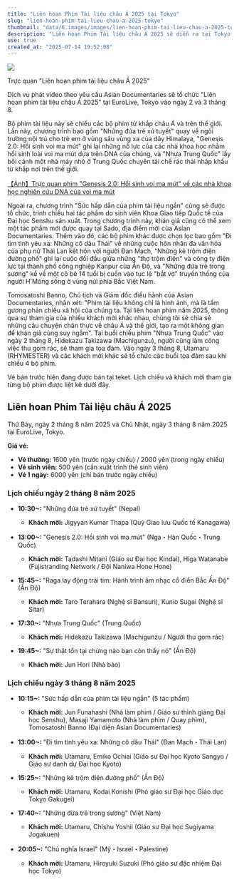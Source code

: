 ```yaml
---
title: "Liên hoan Phim Tài liệu châu Á 2025 tại Tokyo"
slug: "lien-hoan-phim-tai-lieu-chau-a-2025-tokyo"
thumbnail: "data/6.images/images/lien-hoan-phim-tai-lieu-chau-a-2025-tokyo.webp"
description: "Liên hoan Phim Tài liệu châu Á 2025 sẽ diễn ra tại Tokyo vào tháng 8, giới thiệu các tác phẩm từ khắp nơi, trong đó có một phim về Việt Nam, cùng sự tham gia của các khách mời."
use: true
created_at: "2025-07-14 19:52:08"
---
```


![](/images/20250714-00000099-nataliee-000-1-view.webp)

Trực quan "Liên hoan phim tài liệu châu Á 2025"

Dịch vụ phát video theo yêu cầu Asian Documentaries sẽ tổ chức "Liên hoan phim tài liệu châu Á 2025" tại EuroLive, Tokyo vào ngày 2 và 3 tháng 8.

Bộ phim tài liệu này sẽ chiếu các bộ phim từ khắp châu Á và trên thế giới. Lần này, chương trình bao gồm "Những đứa trẻ xứ tuyết" quay về ngôi trường nội trú cho trẻ em ở vùng sâu vùng xa của dãy Himalaya, "Genesis 2.0: Hồi sinh voi ma mút" ghi lại những nỗ lực của các nhà khoa học nhằm hồi sinh loài voi ma mút dựa trên DNA của chúng, và "Nhựa Trung Quốc" lấy bối cảnh một nhà máy nhỏ ở Trung Quốc chuyên tái chế rác thải nhập khẩu từ khắp nơi trên thế giới.

[【Ảnh】Trực quan phim "Genesis 2.0: Hồi sinh voi ma mút" về các nhà khoa học nghiên cứu DNA của voi ma mút](https://natalie.mu/eiga/gallery/news/632200/2640443?ref=ynews&place=inline)

Ngoài ra, chương trình "Sức hấp dẫn của phim tài liệu ngắn" cũng sẽ được tổ chức, trình chiếu hai tác phẩm do sinh viên Khoa Giao tiếp Quốc tế của Đại học Senshu sản xuất. Trong chương trình này, khán giả cũng có thể xem một tác phẩm mới được quay tại Sado, địa điểm mới của Asian Documentaries. Thêm vào đó, các bộ phim khác được chọn lọc bao gồm "Đi tìm tình yêu xa: Những cô dâu Thái" về những cuộc hôn nhân đa văn hóa của phụ nữ Thái Lan kết hôn với người Đan Mạch, "Những kẻ trộm điện đường phố" ghi lại cuộc đối đầu giữa những "thợ trộm điện" và công ty điện lực tại thành phố công nghiệp Kanpur của Ấn Độ, và "Những đứa trẻ trong sương" kể về một cô bé 14 tuổi bị cuốn vào tục lệ "bắt vợ" truyền thống của người H'Mông sống ở vùng núi phía Bắc Việt Nam.

Tomosatoshi Banno, Chủ tịch và Giám đốc điều hành của Asian Documentaries, nhận xét: "Phim tài liệu không chỉ là hình ảnh, mà là tấm gương phản chiếu xã hội của chúng ta. Tại liên hoan phim năm 2025, thông qua sự tham gia của nhiều khách mời khác nhau, chúng tôi sẽ chia sẻ những câu chuyện chân thực về châu Á và thế giới, tạo ra một không gian để khán giả cùng suy ngẫm". Tại buổi chiếu phim "Nhựa Trung Quốc" vào ngày 2 tháng 8, Hidekazu Takizawa (Machigunzu), người cũng làm công việc thu gom rác, sẽ tham gia tọa đàm. Vào ngày 3 tháng 8, Utamaru (RHYMESTER) và các khách mời khác sẽ tổ chức các buổi tọa đàm sau khi chiếu 4 bộ phim.

Vé bán trước hiện đang được bán tại teket. Lịch chiếu và khách mời tham gia từng bộ phim được liệt kê dưới đây.

## Liên hoan Phim Tài liệu châu Á 2025

Thứ Bảy, ngày 2 tháng 8 năm 2025 và Chủ Nhật, ngày 3 tháng 8 năm 2025 tại EuroLive, Tokyo.

**Giá vé:**

*   **Vé thường:** 1600 yên (trước ngày chiếu) / 2000 yên (trong ngày chiếu)
*   **Vé sinh viên:** 500 yên (cần xuất trình thẻ sinh viên)
*   **Vé 1 ngày:** 6000 yên (chỉ bán trước ngày chiếu)

### Lịch chiếu ngày 2 tháng 8 năm 2025

*   **10:30~:** "Những đứa trẻ xứ tuyết" (Nepal)
    *   **Khách mời:** Jigyyan Kumar Thapa (Quỹ Giao lưu Quốc tế Kanagawa)

*   **13:00~:** "Genesis 2.0: Hồi sinh voi ma mút" (Nga・Hàn Quốc・Trung Quốc)
    *   **Khách mời:** Tadashi Mitani (Giáo sư Đại học Kindai), Higa Watanabe (Fujistranding Network / Đội Naniwa Hone Hone)

*   **15:45~:** "Raga lay động trái tim: Hành trình âm nhạc cổ điển Bắc Ấn Độ" (Ấn Độ)
    *   **Khách mời:** Taro Terahara (Nghệ sĩ Bansuri), Kunio Sugai (Nghệ sĩ Sitar)

*   **17:30~:** "Nhựa Trung Quốc" (Trung Quốc)
    *   **Khách mời:** Hidekazu Takizawa (Machigunzu / Người thu gom rác)

*   **19:45~:** "Sự thật tồn tại chừng nào bạn còn thấy nó" (Ấn Độ)
    *   **Khách mời:** Jun Hori (Nhà báo)

### Lịch chiếu ngày 3 tháng 8 năm 2025

*   **10:15~:** "Sức hấp dẫn của phim tài liệu ngắn" (5 tác phẩm)
    *   **Khách mời:** Jun Funahashi (Nhà làm phim / Giáo sư thỉnh giảng Đại học Senshu), Masaji Yamamoto (Nhà làm phim / Quay phim), Tomosatoshi Banno (Đại diện Asian Documentaries)

*   **13:00~:** "Đi tìm tình yêu xa: Những cô dâu Thái" (Đan Mạch・Thái Lan)
    *   **Khách mời:** Utamaru, Emiko Ochiai (Giáo sư Đại học Kyoto Sangyo / Giáo sư danh dự Đại học Kyoto)

*   **15:25~:** "Những kẻ trộm điện đường phố" (Ấn Độ)
    *   **Khách mời:** Utamaru, Kodai Konishi (Phó giáo sư Đại học Giáo dục Tokyo Gakugei)

*   **17:40~:** "Những đứa trẻ trong sương" (Việt Nam)
    *   **Khách mời:** Utamaru, Chishu Yoshii (Giáo sư Đại học Sugiyama Jogakuen)

*   **20:05~:** "Chủ nghĩa Israel" (Mỹ・Israel・Palestine)
    *   **Khách mời:** Utamaru, Hiroyuki Suzuki (Phó giáo sư đặc nhiệm Đại học Tokyo)
